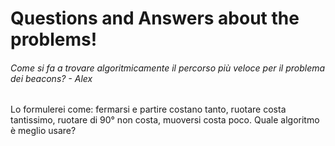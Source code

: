 Questions and Answers about the problems!
===

###### Come si fa a trovare algoritmicamente il percorso più veloce per il problema dei beacons? - Alex
Lo formulerei come: fermarsi e partire costano tanto, ruotare costa tantissimo, ruotare di 90° non costa, muoversi costa poco. Quale algoritmo è meglio usare?

